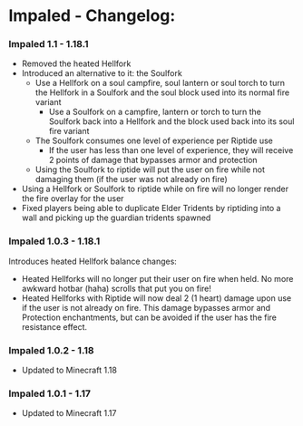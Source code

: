 # Impaled - Changelog:

### Impaled 1.1 - 1.18.1
- Removed the heated Hellfork
- Introduced an alternative to it: the Soulfork
  - Use a Hellfork on a soul campfire, soul lantern or soul torch to turn the Hellfork in a Soulfork and the soul block used into its normal fire variant
    - Use a Soulfork on a campfire, lantern or torch to turn the Soulfork back into a Hellfork and the block used back into its soul fire variant
  - The Soulfork consumes one level of experience per Riptide use
    - If the user has less than one level of experience, they will receive 2 points of damage that bypasses armor and protection
  - Using the Soulfork to riptide will put the user on fire while not damaging them (if the user was not already on fire)
- Using a Hellfork or Soulfork to riptide while on fire will no longer render the fire overlay for the user
- Fixed players being able to duplicate Elder Tridents by riptiding into a wall and picking up the guardian tridents spawned

### Impaled 1.0.3 - 1.18.1
Introduces heated Hellfork balance changes:
- Heated Hellforks will no longer put their user on fire when held. No more awkward hotbar (haha) scrolls that put you on fire!
- Heated Hellforks with Riptide will now deal 2 (1 heart) damage upon use if the user is not already on fire. This damage bypasses armor and Protection enchantments, but can be avoided if the user has the fire resistance effect.

### Impaled 1.0.2 - 1.18
- Updated to Minecraft 1.18

### Impaled 1.0.1 - 1.17
- Updated to Minecraft 1.17